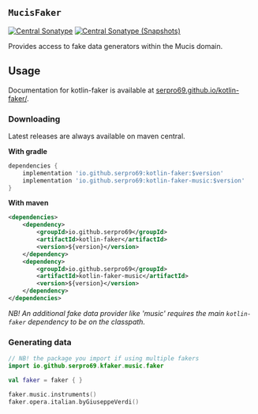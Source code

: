 ## `MucisFaker`

[![Central Sonatype](https://img.shields.io/maven-central/v/io.github.serpro69/kotlin-faker-music?style=for-the-badge)](https://central.sonatype.com/artifact/io.github.serpro69/kotlin-faker-music)
[![Central Sonatype (Snapshots)](https://img.shields.io/nexus/s/io.github.serpro69/kotlin-faker-music?label=snapshot-version&server=https%3A%2F%2Foss.sonatype.org&style=for-the-badge&color=yellow)](https://central.sonatype.com/service/rest/repository/browse/maven-snapshots/io/github/serpro69/kotlin-faker/)

Provides access to fake data generators within the Mucis domain.

## Usage

Documentation for kotlin-faker is available at [serpro69.github.io/kotlin-faker/](https://serpro69.github.io/kotlin-faker/).

### Downloading

Latest releases are always available on maven central.

**With gradle**

```groovy
dependencies {
    implementation 'io.github.serpro69:kotlin-faker:$version'
    implementation 'io.github.serpro69:kotlin-faker-music:$version'
}
```  

**With maven**

```xml
<dependencies>
    <dependency>
        <groupId>io.github.serpro69</groupId>
        <artifactId>kotlin-faker</artifactId>
        <version>${version}</version>
    </dependency>
    <dependency>
        <groupId>io.github.serpro69</groupId>
        <artifactId>kotlin-faker-music</artifactId>
        <version>${version}</version>
    </dependency>
</dependencies>
```  

_NB! An additional fake data provider like 'music' requires the main `kotlin-faker` dependency to be on the classpath._

### Generating data

```kotlin
// NB! the package you import if using multiple fakers
import io.github.serpro69.kfaker.music.faker

val faker = faker { }

faker.music.instruments()
faker.opera.italian.byGiuseppeVerdi()
```
